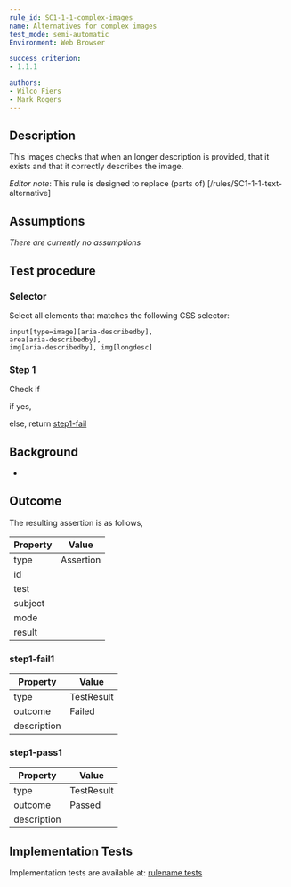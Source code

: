 ```yaml
---
rule_id: SC1-1-1-complex-images
name: Alternatives for complex images
test_mode: semi-automatic
Environment: Web Browser

success_criterion:
- 1.1.1

authors:
- Wilco Fiers
- Mark Rogers
---
```


## Description

This images checks that when an longer description is provided, that it exists and that it correctly describes the image.

*Editor note*: This rule is designed to replace (parts of) [/rules/SC1-1-1-text-alternative]

## Assumptions

*There are currently no assumptions*

## Test procedure

### Selector

Select all elements that matches the following CSS selector:

    input[type=image][aria-describedby],
    area[aria-describedby],
    img[aria-describedby], img[longdesc]

### Step 1

Check if

if yes,

else, return [step1-fail](#step1-fail)

## Background

-

## Outcome

The resulting assertion is as follows,

| Property | Value
|----------|----------
| type     | Assertion
| id       |
| test     |
| subject  |
| mode     |
| result   |

### step1-fail1

| Property    | Value
|-------------|----------
| type        | TestResult
| outcome     | Failed
| description |

### step1-pass1

| Property    | Value
|-------------|----------
| type        | TestResult
| outcome     | Passed
| description |

## Implementation Tests

Implementation tests are available at: [rulename tests]()
